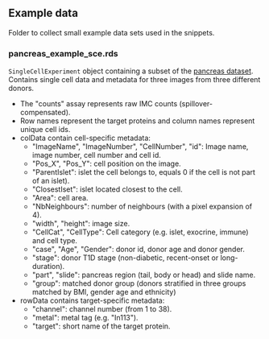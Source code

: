 ## Example data

Folder to collect small example data sets used in the snippets.


### pancreas_example_sce.rds
`SingleCellExperiment` object containing a subset of the [pancreas dataset](https://doi.org/10.1016/j.cmet.2018.11.014).  
Contains single cell data and metadata for three images from three different donors.
- The "counts" assay represents raw IMC counts (spillover-compensated).
- Row names represent the target proteins and column names represent unique cell ids.
- colData contain cell-specific metadata:
  - "ImageName", "ImageNumber", "CellNumber", "id": Image name, image number, cell number and cell id.
  - "Pos_X", "Pos_Y": cell position on the image.
  - "ParentIslet": islet the cell belongs to, equals 0 if the cell is not part of an islet).
  - "ClosestIset": islet located closest to the cell.
  - "Area": cell area.
  - "NbNeighbours": number of neighbours (with a pixel expansion of 4).
  - "width", "height": image size.
  - "CellCat", "CellType": Cell category (e.g. islet, exocrine, immune) and cell type.
  - "case", "Age", "Gender": donor id, donor age and donor gender.
  - "stage": donor T1D stage (non-diabetic, recent-onset or long-duration).
  - "part", "slide": pancreas region (tail, body or head) and slide name.
  - "group": matched donor group (donors stratified in three groups matched by BMI, gender age and ethnicity)
- rowData contains target-specific metadata:
  - "channel": channel number (from 1 to 38).
  - "metal": metal tag (e.g. "In113").
  - "target": short name of the target protein.
